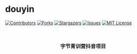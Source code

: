 # douyin

<!-- PROJECT SHIELDS -->

[![Contributors][contributors-shield]][contributors-url]
[![Forks][forks-shield]][forks-url]
[![Stargazers][stars-shield]][stars-url]
[![Issues][issues-shield]][issues-url]
[![MIT License][license-shield]][license-url]

<!-- PROJECT LOGO -->
<br />


<h3 align="center">字节青训营抖音项目</h3>

<!-- links -->
[your-project-path]:mrxuexi/tiktok
[contributors-shield]: https://img.shields.io/github/contributors/hakusai22/douyin.svg?style=flat-square
[contributors-url]: https://github.com/hakusai22/douyin/graphs/contributors
[forks-shield]: https://img.shields.io/github/forks/hakusai22/douyin.svg?style=flat-square
[forks-url]: https://github.com/hakusai22/douyin/network/members
[stars-shield]: https://img.shields.io/github/stars/hakusai22/douyin.svg?style=flat-square
[stars-url]: https://github.com/hakusai22/douyin/stargazers
[issues-shield]: https://img.shields.io/github/issues/hakusai22/douyinsvg?style=flat-square
[issues-url]: https://img.shields.io/github/issues/hakusai22/douyin.svg
[license-shield]: https://img.shields.io/github/license/hakusai22/douyin.svg?style=flat-square
[license-url]: https://github.com/mrxuexi/tiktok/blob/master/LICENSE.txt
[linkedin-shield]: https://img.shields.io/badge/-LinkedIn-black.svg?style=flat-square&logo=linkedin&colorB=555
[linkedin-url]: https://linkedin.com/in/xxxx

